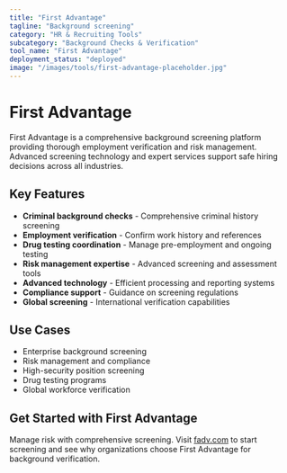 ```yaml
---
title: "First Advantage"
tagline: "Background screening"
category: "HR & Recruiting Tools"
subcategory: "Background Checks & Verification"
tool_name: "First Advantage"
deployment_status: "deployed"
image: "/images/tools/first-advantage-placeholder.jpg"
---
```


# First Advantage

First Advantage is a comprehensive background screening platform providing thorough employment verification and risk management. Advanced screening technology and expert services support safe hiring decisions across all industries.

## Key Features

- **Criminal background checks** - Comprehensive criminal history screening
- **Employment verification** - Confirm work history and references
- **Drug testing coordination** - Manage pre-employment and ongoing testing
- **Risk management expertise** - Advanced screening and assessment tools
- **Advanced technology** - Efficient processing and reporting systems
- **Compliance support** - Guidance on screening regulations
- **Global screening** - International verification capabilities

## Use Cases

- Enterprise background screening
- Risk management and compliance
- High-security position screening
- Drug testing programs
- Global workforce verification

## Get Started with First Advantage

Manage risk with comprehensive screening. Visit [fadv.com](https://fadv.com) to start screening and see why organizations choose First Advantage for background verification.
